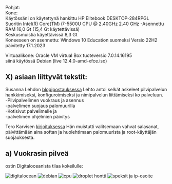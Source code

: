   Pohjat:   
  Kone:  
  Käytössäni on käytettynä hankittu HP Elitebook DESKTOP-284RPGL  
  Suoritin Intel(R) Core(TM) i7-5500U CPU @ 2.40GHz 2.40 GHz -Asennettu RAM 16,0 Gt (15,4 Gt käytettävissä)   
  Keskusmuistia käyettävissä 8,3 Gt  
  Koneeseen on asennettu: Windows 10 Education suomeksi Versio 22H2  
  päivitetty 17.1.2023   

  Virtuaalikone: 
  Oracle VM virtual Box tuoteversio 7.0.14.16195  
  siinä käytössä Debian (live 12.4.0-amd-xfce.iso)  



## X) asiaan liittyvät tekstit:  
  Susanna Lehdon [blogipostauksessa](https://susannalehto.fi/2022/teoriasta-kaytantoon-pilvipalvelimen-avulla-h4/) Lehto antoi selkät askeleet pilvipalvelun hankkimiseksi, konfiguroimiseksi ja nimipalvelun liittämiseksi ko palveluun.  
  -Pilvipalvelimen vuokraus ja asennus  
  -palvelimen suojaus palomuurilla  
  -Kotisivut palvelimelle ja  
  -palvelimen ohjelmien päivitys  

  Tero Karvisen [kirjoituksessa](https://terokarvinen.com/2017/first-steps-on-a-new-virtual-private-server-an-example-on-digitalocean/)
  Hän muistutti valitsemaan vahvat salasanat, päivittämään aina softan ja huolehtimaan palomuurista ja root-käyttäjän suojauksesta.

## a) Vuokrasin pilveä
 ostin Digitaloceanista tilaa kokeilulle: 

 ![digitalocean](https://github.com/VaMaija/Linux2024/assets/142913118/449747ba-782c-4786-912b-b4e08b865160)
![debian](https://github.com/VaMaija/Linux2024/assets/142913118/3d720cd6-fc2b-42bd-a500-4a653507efbc)
![cpu](https://github.com/VaMaija/Linux2024/assets/142913118/dba4d38e-7a34-4592-bf4c-de04612f061f)
![droplet hontti](https://github.com/VaMaija/Linux2024/assets/142913118/deb5c275-5e0e-455e-a0a9-f3b80551785a)
![speksit ja ip-osoite](https://github.com/VaMaija/Linux2024/assets/142913118/270a0a72-0c1e-4f55-8e50-69083130e2a0)


 





  



